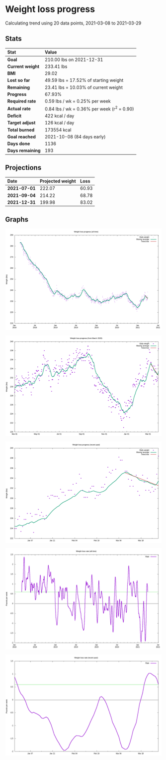 # Weight loss progress

Calculating trend using 20 data points, 2021-03-08 to 2021-03-29

## Stats

Stat|Value
:-|:-
**Goal**|210.00 lbs on 2021-12-31
**Current weight**|233.41 lbs
**BMI**|29.02
**Lost so far**|49.59 lbs = 17.52% of starting weight
**Remaining**|23.41 lbs = 10.03% of current  weight
**Progress**|67.93%
**Required rate**|0.59 lbs / wk = 0.25% per week
**Actual rate**|0.84 lbs / wk = 0.36% per week  (r<sup>2</sup> = 0.90)
**Deficit**|422 kcal / day
**Target adjust**|126 kcal / day
**Total burned**|173554 kcal
**Goal reached**|2021-10-08 (84 days early)
**Days done**|1136
**Days remaining**|193

## Projections

Date|Projected weight|Loss
:-|:-|:-
**2021-07-01**|222.07|60.93
**2021-09-04**|214.22|68.78
**2021-12-31**|199.98|83.02

## Graphs

![](weight-graph-alltime.png)

![](weight-graph-covid.png)

![](weight-graph-recent.png)

![](rate-graph-alltime.png)

![](rate-graph-recent.png)
